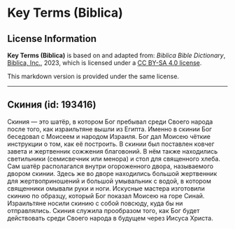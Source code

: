 # Key Terms (Biblica)

## License Information

**Key Terms (Biblica)** is based on and adapted from: _Biblica Bible Dictionary_, [Biblica, Inc.](https://www.biblica.com/), 2023, which is licensed under a [CC BY-SA 4.0 license](https://creativecommons.org/licenses/by-sa/4.0/legalcode.en).

This markdown version is provided under the same license.



--------------------------------

## Скиния (id: 193416)

Скиния — это шатёр, в котором Бог пребывал среди Своего народа после того, как израильтяне вышли из Египта. Именно в скинии Бог беседовал с Моисеем и народом Израиля. Бог дал Моисею чёткие инструкции о том, как её построить. В скинии был поставлен ковчег завета и жертвенник сожжения благовоний. В нём также находились светильники (семисвечник или менора) и стол для священного хлеба. Сам шатёр располагался внутри огороженного двора, называемого двором скинии. Здесь же во дворе находились большой жертвенник для жертвоприношений и большой умывальник с водой, в котором священники омывали руки и ноги. Искусные мастера изготовили скинию по образцу, который Бог показал Моисею на горе Синай. Израильтяне носили скинию с собой повсюду, куда бы ни отправлялись. Скиния служила прообразом того, как Бог будет действовать среди Своего народа в будущем через Иисуса Христа.


